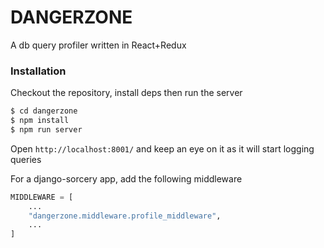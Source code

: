 DANGERZONE
==========

A db query profiler written in React+Redux

### Installation

Checkout the repository, install deps then run the server

```sh
$ cd dangerzone
$ npm install
$ npm run server
```

Open `http://localhost:8001/` and keep an eye on it as it will start logging queries

For a django-sorcery app, add the following middleware

```python
MIDDLEWARE = [
    ...
    "dangerzone.middleware.profile_middleware",
    ...
]
```
